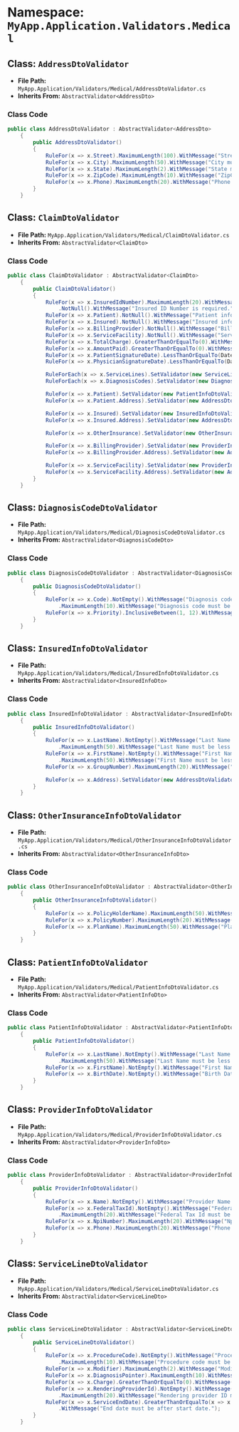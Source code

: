 # Namespace: `MyApp.Application.Validators.Medical`

## Class: `AddressDtoValidator`

- **File Path:** `MyApp.Application/Validators/Medical/AddressDtoValidator.cs`
- **Inherits From:** `AbstractValidator<AddressDto>`

### Class Code

```csharp
public class AddressDtoValidator : AbstractValidator<AddressDto>
    {
        public AddressDtoValidator()
        {
            RuleFor(x => x.Street).MaximumLength(100).WithMessage("Street must be less than 100 characters.");
            RuleFor(x => x.City).MaximumLength(50).WithMessage("City must be less than 50 characters.");
            RuleFor(x => x.State).MaximumLength(2).WithMessage("State must be 2 characters.");
            RuleFor(x => x.ZipCode).MaximumLength(10).WithMessage("ZipCode must be less than 10 characters.");
            RuleFor(x => x.Phone).MaximumLength(20).WithMessage("Phone must be less than 20 characters.");
        }
    }
```

## Class: `ClaimDtoValidator`

- **File Path:** `MyApp.Application/Validators/Medical/ClaimDtoValidator.cs`
- **Inherits From:** `AbstractValidator<ClaimDto>`

### Class Code

```csharp
public class ClaimDtoValidator : AbstractValidator<ClaimDto>
    {
        public ClaimDtoValidator()
        {
            RuleFor(x => x.InsuredIdNumber).MaximumLength(20).WithMessage("Insured ID Number must be less than 20 characters.")
                .NotNull().WithMessage("Insured ID Number is required.");
            RuleFor(x => x.Patient).NotNull().WithMessage("Patient information is required.");
            RuleFor(x => x.Insured).NotNull().WithMessage("Insured information is required.");
            RuleFor(x => x.BillingProvider).NotNull().WithMessage("Billing provider information is required.");
            RuleFor(x => x.ServiceFacility).NotNull().WithMessage("Service facility information is required.");
            RuleFor(x => x.TotalCharge).GreaterThanOrEqualTo(0).WithMessage("Total charge must be greater than or equal to 0.");
            RuleFor(x => x.AmountPaid).GreaterThanOrEqualTo(0).WithMessage("Amount paid must be greater than or equal to 0.");
            RuleFor(x => x.PatientSignatureDate).LessThanOrEqualTo(DateTime.UtcNow).WithMessage("Patient signature date cannot be in the future.");
            RuleFor(x => x.PhysicianSignatureDate).LessThanOrEqualTo(DateTime.UtcNow).WithMessage("Physician signature date cannot be in the future.");

            RuleForEach(x => x.ServiceLines).SetValidator(new ServiceLineDtoValidator());
            RuleForEach(x => x.DiagnosisCodes).SetValidator(new DiagnosisCodeDtoValidator());

            RuleFor(x => x.Patient).SetValidator(new PatientInfoDtoValidator());
            RuleFor(x => x.Patient.Address).SetValidator(new AddressDtoValidator());

            RuleFor(x => x.Insured).SetValidator(new InsuredInfoDtoValidator());
            RuleFor(x => x.Insured.Address).SetValidator(new AddressDtoValidator());

            RuleFor(x => x.OtherInsurance).SetValidator(new OtherInsuranceInfoDtoValidator());

            RuleFor(x => x.BillingProvider).SetValidator(new ProviderInfoDtoValidator());
            RuleFor(x => x.BillingProvider.Address).SetValidator(new AddressDtoValidator());

            RuleFor(x => x.ServiceFacility).SetValidator(new ProviderInfoDtoValidator());
            RuleFor(x => x.ServiceFacility.Address).SetValidator(new AddressDtoValidator());
        }
    }
```

## Class: `DiagnosisCodeDtoValidator`

- **File Path:** `MyApp.Application/Validators/Medical/DiagnosisCodeDtoValidator.cs`
- **Inherits From:** `AbstractValidator<DiagnosisCodeDto>`

### Class Code

```csharp
public class DiagnosisCodeDtoValidator : AbstractValidator<DiagnosisCodeDto>
    {
        public DiagnosisCodeDtoValidator()
        {
            RuleFor(x => x.Code).NotEmpty().WithMessage("Diagnosis code is required.")
                .MaximumLength(10).WithMessage("Diagnosis code must be less than 10 characters.");
            RuleFor(x => x.Priority).InclusiveBetween(1, 12).WithMessage("Priority must be between 1 and 12.");
        }
    }
```

## Class: `InsuredInfoDtoValidator`

- **File Path:** `MyApp.Application/Validators/Medical/InsuredInfoDtoValidator.cs`
- **Inherits From:** `AbstractValidator<InsuredInfoDto>`

### Class Code

```csharp
public class InsuredInfoDtoValidator : AbstractValidator<InsuredInfoDto>
    {
        public InsuredInfoDtoValidator()
        {
            RuleFor(x => x.LastName).NotEmpty().WithMessage("Last Name required")
                .MaximumLength(50).WithMessage("Last Name must be less than 50 characters.");
            RuleFor(x => x.FirstName).NotEmpty().WithMessage("First Name required")
                .MaximumLength(50).WithMessage("First Name must be less than 50 characters.");
            RuleFor(x => x.GroupNumber).MaximumLength(20).WithMessage("Group Number must be less than 20 characters.");

            RuleFor(x => x.Address).SetValidator(new AddressDtoValidator());
        }
    }
```

## Class: `OtherInsuranceInfoDtoValidator`

- **File Path:** `MyApp.Application/Validators/Medical/OtherInsuranceInfoDtoValidator.cs`
- **Inherits From:** `AbstractValidator<OtherInsuranceInfoDto>`

### Class Code

```csharp
public class OtherInsuranceInfoDtoValidator : AbstractValidator<OtherInsuranceInfoDto>
    {
        public OtherInsuranceInfoDtoValidator()
        {
            RuleFor(x => x.PolicyHolderName).MaximumLength(50).WithMessage("Policy Holder Name must be less than 50 characters.");
            RuleFor(x => x.PolicyNumber).MaximumLength(20).WithMessage("Policy Number must be less than 20 characters.");
            RuleFor(x => x.PlanName).MaximumLength(50).WithMessage("Plan Name must be less than 50 characters.");
        }
    }
```

## Class: `PatientInfoDtoValidator`

- **File Path:** `MyApp.Application/Validators/Medical/PatientInfoDtoValidator.cs`
- **Inherits From:** `AbstractValidator<PatientInfoDto>`

### Class Code

```csharp
public class PatientInfoDtoValidator : AbstractValidator<PatientInfoDto>
    {
        public PatientInfoDtoValidator()
        {
            RuleFor(x => x.LastName).NotEmpty().WithMessage("Last Name required.")
                .MaximumLength(50).WithMessage("Last Name must be less than 50 characters.");
            RuleFor(x => x.FirstName).NotEmpty().WithMessage("First Name required.").MaximumLength(50).WithMessage("First Name must be less than 50 characters.");
            RuleFor(x => x.BirthDate).NotEmpty().WithMessage("Birth Date required.");
        }
    }
```

## Class: `ProviderInfoDtoValidator`

- **File Path:** `MyApp.Application/Validators/Medical/ProviderInfoDtoValidator.cs`
- **Inherits From:** `AbstractValidator<ProviderInfoDto>`

### Class Code

```csharp
public class ProviderInfoDtoValidator : AbstractValidator<ProviderInfoDto>
    {
        public ProviderInfoDtoValidator()
        {
            RuleFor(x => x.Name).NotEmpty().WithMessage("Provider Name required.").MaximumLength(100).WithMessage("Provider Name must be less than 100 characters.");
            RuleFor(x => x.FederalTaxId).NotEmpty().WithMessage("Federal Tax Id required.")
                .MaximumLength(20).WithMessage("Federal Tax Id must be less than 20 characters.");
            RuleFor(x => x.NpiNumber).MaximumLength(20).WithMessage("Npi Number must be less than 20 characters.");
            RuleFor(x => x.Phone).MaximumLength(20).WithMessage("Phone must be less than 20 characters.");
        }
    }
```

## Class: `ServiceLineDtoValidator`

- **File Path:** `MyApp.Application/Validators/Medical/ServiceLineDtoValidator.cs`
- **Inherits From:** `AbstractValidator<ServiceLineDto>`

### Class Code

```csharp
public class ServiceLineDtoValidator : AbstractValidator<ServiceLineDto>
    {
        public ServiceLineDtoValidator()
        {
            RuleFor(x => x.ProcedureCode).NotEmpty().WithMessage("Procedure code is required.")
                .MaximumLength(10).WithMessage("Procedure code must be less than 10 characters.");
            RuleFor(x => x.Modifier).MaximumLength(2).WithMessage("Modifier must be less than 2 characters.");
            RuleFor(x => x.DiagnosisPointer).MaximumLength(10).WithMessage("Diagnosis pointer must be less than 10 characters.");
            RuleFor(x => x.Charge).GreaterThanOrEqualTo(0).WithMessage("Charge must be greater than or equal to 0.");
            RuleFor(x => x.RenderingProviderId).NotEmpty().WithMessage("Rendering provider ID is required.")
                .MaximumLength(20).WithMessage("Rendering provider ID must be less than 20 characters.");
            RuleFor(x => x.ServiceEndDate).GreaterThanOrEqualTo(x => x.ServiceStartDate)
                .WithMessage("End date must be after start date.");
        }
    }
```

